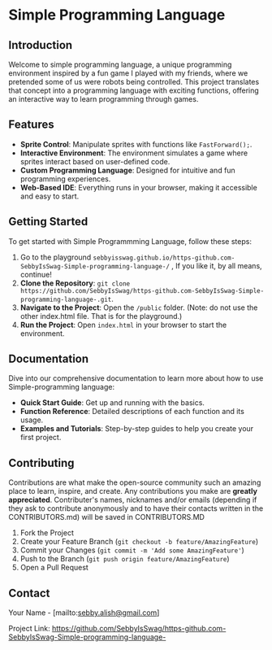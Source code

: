 # Simple Programming Language

## Introduction
Welcome to simple programming language, a unique programming environment inspired by a fun game I played with my friends, where we pretended some of us were robots being controlled. This project translates that concept into a programming language with exciting functions, offering an interactive way to learn programming through games.

## Features
- **Sprite Control**: Manipulate sprites with functions like `FastForward();`.
- **Interactive Environment**: The environment simulates a game where sprites interact based on user-defined code.
- **Custom Programming Language**: Designed for intuitive and fun programming experiences.
- **Web-Based IDE**: Everything runs in your browser, making it accessible and easy to start.

## Getting Started
To get started with Simple Programmming Language, follow these steps:
1. Go to the playground `sebbyisswag.github.io/https-github.com-SebbyIsSwag-Simple-programming-language-/` , If you like it, by all means, continue!
2. **Clone the Repository**: `git clone https://github.com/SebbyIsSwag/https-github.com-SebbyIsSwag-Simple-programming-language-.git`.
3. **Navigate to the Project**: Open the `/public` folder. (Note: do not use the other index.html file. That is for the playground.)
4. **Run the Project**: Open `index.html` in your browser to start the environment.

## Documentation
Dive into our comprehensive documentation to learn more about how to use Simple-programming language:
- **Quick Start Guide**: Get up and running with the basics.
- **Function Reference**: Detailed descriptions of each function and its usage.
- **Examples and Tutorials**: Step-by-step guides to help you create your first project.

## Contributing
Contributions are what make the open-source community such an amazing place to learn, inspire, and create. Any contributions you make are **greatly appreciated**. Contributer's names, nicknames and/or emails (depending if they ask to contribute anonymously and to have their contacts written in the CONTRIBUTORS.md) will be saved in CONTRIBUTORS.MD

1. Fork the Project
2. Create your Feature Branch (`git checkout -b feature/AmazingFeature`)
3. Commit your Changes (`git commit -m 'Add some AmazingFeature'`)
4. Push to the Branch (`git push origin feature/AmazingFeature`)
5. Open a Pull Request

## Contact
Your Name - [mailto:sebby.alish@gmail.com]

Project Link: https://github.com/SebbyIsSwag/https-github.com-SebbyIsSwag-Simple-programming-language-

